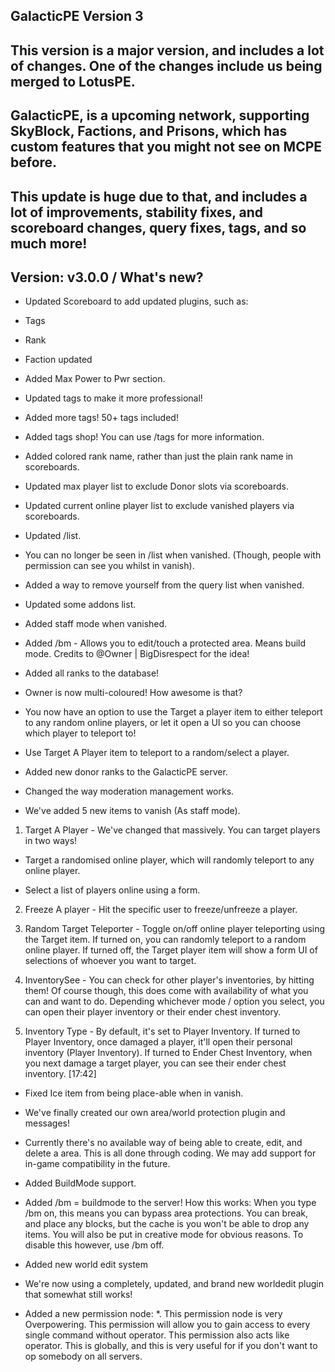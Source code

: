 ## GalacticPE Version 3

## This version is a major version, and includes a lot of changes. One of the changes include us being merged to LotusPE.
## GalacticPE, is a upcoming network, supporting SkyBlock, Factions, and Prisons, which has custom features that you might not see on MCPE before.

## This update is huge due to that, and includes a lot of improvements, stability fixes, and scoreboard changes, query fixes, tags, and so much more!

## Version: v3.0.0 / What's new?

- Updated Scoreboard to add updated plugins, such as:

* Tags

* Rank 

* Faction updated

- Added Max Power to Pwr section.

- Updated tags to make it more professional!

- Added more tags! 50+ tags included!

- Added tags shop! You can use /tags for more information.

- Added colored rank name, rather than just the plain rank name in scoreboards.

- Updated max player list to exclude Donor slots via scoreboards.

- Updated current online player list to exclude vanished players via scoreboards.

- Updated /list.

- You can no longer be seen in /list when vanished. (Though, people with permission can see you whilst in vanish).

- Added a way to remove yourself from the query list when vanished.

- Updated some addons list.

- Added staff mode when vanished.

- Added /bm - Allows you to edit/touch a protected area. Means build mode. Credits to @Owner | BigDisrespect for the idea!

- Added all ranks to the database!

- Owner is now multi-coloured! How awesome is that?

- You now have an option to use the Target a player item to either teleport to any random online players, or let it open a UI so you can choose which player to teleport to!

- Use Target A Player item to teleport to a random/select a player.

- Added new donor ranks to the GalacticPE server.

- Changed the way moderation management works.

- We've added 5 new items to vanish (As staff mode).

1. Target A Player - We've changed that massively. You can target players in two ways!
* Target a randomised online player, which will randomly teleport to any online player.

* Select a list of players online using a form.

2.  Freeze A player - Hit the specific user to freeze/unfreeze a player.

3. Random Target Teleporter - Toggle on/off online player teleporting using the Target item. If turned on, you can randomly teleport to a random online player. If turned off, the Target player item will show a form UI of selections of whoever you want to target.

4. InventorySee - You can check for other player's inventories, by hitting them! Of course though, this does come with availability of what you can and want to do. Depending whichever mode / option you select, you can open their player inventory or their ender chest inventory.

5. Inventory Type - By default, it's set to Player Inventory. If turned to Player Inventory, once damaged a player, it'll open their personal inventory (Player Inventory). If turned to Ender Chest Inventory, when you next damage a target player, you can see their ender chest inventory.
[17:42]
- Fixed Ice item from being place-able when in vanish.

- We've finally created our own area/world protection plugin and messages!

- Currently there's no available way of being able to create, edit, and delete a area. This is all done through coding. We may add support for in-game compatibility in the future.

- Added BuildMode support.

- Added /bm = buildmode to the server! How this works:
When you type /bm on, this means you can bypass area protections. You can break, and place any blocks, but the cache is you won't be able to drop any items. You will also be put in creative mode for obvious reasons. To disable this however, use /bm off.

- Added new world edit system

- We're now using a completely, updated, and brand new worldedit plugin that somewhat still works! 

- Added a new permission node: *. This permission node is very Overpowering. This permission will allow you to gain access to every single command without operator. This permission also acts like operator. This is globally, and this is very useful for if you don't want to op somebody on all servers.
